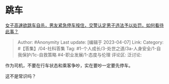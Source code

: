 # 跳车
[女子高速欲跳车自杀，男友紧急停车按住，交警认定男子违法予以处罚，如何看待此事？](https://www.zhihu.com/question/594075187/answer/2972248901)

> Author: #Anonymity
> Last update: [编辑于 2023-04-07]
> Link:
> Category: #【答集】/04-社科答集
> Tag: #1-个人成长/3-处世之道/3a-人身安全/1-自我保护/1c-自救策略 #4-职业发展/1-态度与伦理
> 评论区:
> 泛讨论:

作为司机，不要在行车状态和乘客争吵，实在要吵一定要先停车。

这不是常识吗？

